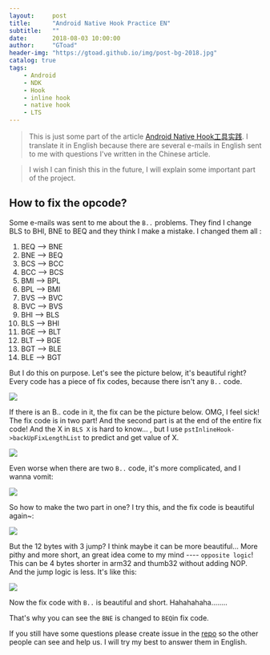 ```yaml
---
layout:     post
title:      "Android Native Hook Practice EN"
subtitle:   ""
date:       2018-08-03 10:00:00
author:     "GToad"
header-img: "https://gtoad.github.io/img/post-bg-2018.jpg"
catalog: true
tags:
    - Android
    - NDK
    - Hook
    - inline hook
    - native hook
    - LTS
---
```


> This is just some part of the article [Android Native Hook工具实践](https://gtoad.github.io/2018/07/06/Android-Native-Hook-Practice/). I translate it in English because there are several e-mails in English sent to me with questions I've written in the Chinese article.

> I wish I can finish this in the future, I will explain some important part of the project.

## How to fix the opcode?

Some e-mails was sent to me about the `B..` problems. They find I change BLS to BHI, BNE to BEQ and they think I make a mistake. I changed them all :

1. BEQ --> BNE
2. BNE --> BEQ
3. BCS --> BCC
4. BCC --> BCS
5. BMI --> BPL
6. BPL --> BMI
7. BVS --> BVC
8. BVC --> BVS
9. BHI --> BLS
10. BLS --> BHI
11. BGE --> BLT
12. BLT --> BGE
13. BGT --> BLE
14. BLE --> BGT

But I do this on purpose. Let's see the picture below, it's beautiful right? Every code has a piece of fix codes, because there isn't any `B..` code.

![](https://gtoad.github.io/img/in-post/post-android-native-hook-practice/b_condition_fix_design_2.png)

If there is an B.. code in it, the fix can be the picture below. OMG, I feel sick! The fix code is in two part! And the second part is at the end of the entire fix code! And the X in `BLS X` is hard to know... , but I use `pstInlineHook->backUpFixLengthList` to predict and get value of X.

![](https://gtoad.github.io/img/in-post/post-android-native-hook-practice/b_condition_fix_design_1.png)

Even worse when there are two `B..` code, it's more complicated, and I wanna vomit:

![](https://gtoad.github.io/img/in-post/post-android-native-hook-practice/b_condition_fix_design_3.png)

So how to make the two part in one? I try this, and the fix code is beautiful again~:

![](https://gtoad.github.io/img/in-post/post-android-native-hook-practice/b_condition_fix_old_design_1.png)

But the 12 bytes with 3 jump? I think maybe it can be more beautiful... More pithy and more short, an great idea come to my mind ---- `opposite logic`! This can be 4 bytes shorter in arm32 and thumb32 without adding NOP. And the jump logic is less. It's like this:

![](https://gtoad.github.io/img/in-post/post-android-native-hook-practice/b_condition_fix_new_design_1.png)

Now the fix code with `B..` is beautiful and short. Hahahahaha........

That's why you can see the `BNE` is changed to `BEQ`in fix code. 

If you still have some questions please create issue in the [repo](https://github.com/GToad/Android_Inline_Hook) so the other people can see and help us. I will try my best to answer them in English.
